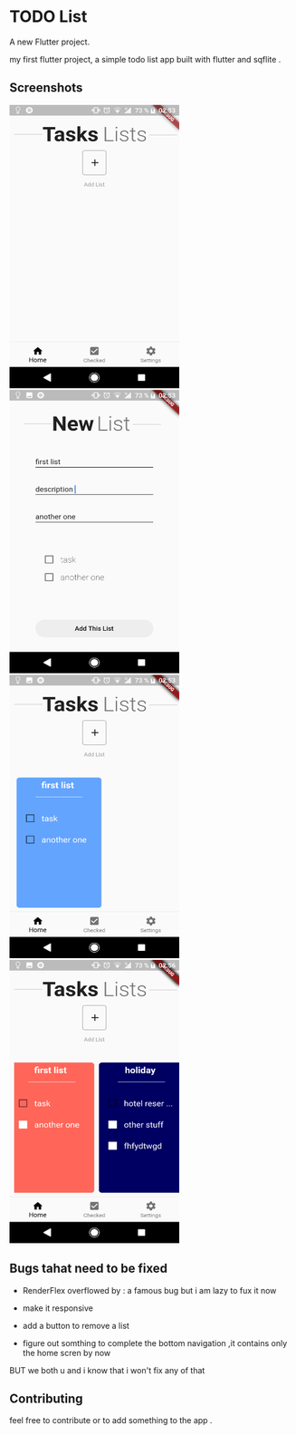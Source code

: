 # TODO List 

A new Flutter project.

my first flutter project, a simple todo list app built with flutter and sqflite .

## Screenshots

<img src="https://github.com/DokkarRachidReda/flutter-todo-list-app/blob/master/s3.png" width="300" height="500" />

<img src="https://github.com/DokkarRachidReda/flutter-todo-list-app/blob/master/s2.png" width="300" height="500" />

<img src="https://github.com/DokkarRachidReda/flutter-todo-list-app/blob/master/s1.png" width="300" height="500" />

<img src="https://github.com/DokkarRachidReda/flutter-todo-list-app/blob/master/s0.png" width="300" height="500" />


## Bugs tahat need to be fixed

* RenderFlex overflowed by : a famous bug but i am lazy to fux it now

* make it responsive

* add a button to remove a list

* figure out somthing to complete the bottom navigation ,it contains only the home scren by now


BUT we both u and i know that i won't fix any of that

## Contributing

feel free to contribute or to add something to the app .


